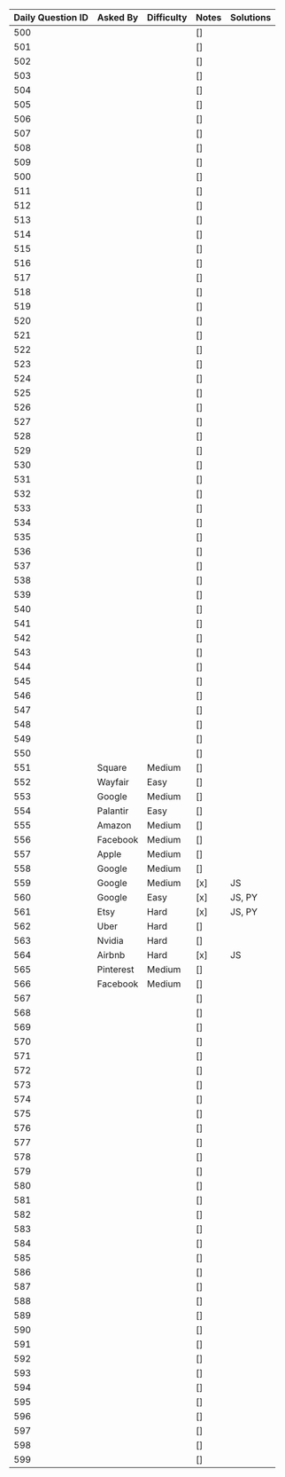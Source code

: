 Daily Question ID | Asked By | Difficulty | Notes | Solutions 
----------------- | -------- | ---------- | ----- | ---------
500 | |  | [] |
501 | |  | [] |
502 | |  | [] |
503 | |  | [] |
504 | |  | [] |
505 | |  | [] |
506 | |  | [] |
507 | |  | [] |
508 | |  | [] |
509 | |  | [] |
500 | |  | [] |
511 | |  | [] |
512 | |  | [] |
513 | |  | [] |
514 | |  | [] |
515 | |  | [] |
516 | |  | [] |
517 | |  | [] |
518 | |  | [] |
519 | |  | [] |
520 | |  | [] |
521 | |  | [] |
522 | |  | [] |
523 | |  | [] |
524 | |  | [] |
525 | |  | [] |
526 | |  | [] |
527 | |  | [] |
528 | |  | [] |
529 | |  | [] |
530 | |  | [] |
531 | |  | [] |
532 | |  | [] |
533 | |  | [] |
534 | |  | [] |
535 | |  | [] |
536 | |  | [] |
537 | |  | [] |
538 | |  | [] |
539 | |  | [] |
540 | |  | [] |
541 | |  | [] |
542 | |  | [] |
543 | |  | [] |
544 | |  | [] |
545 | |  | [] |
546 | |  | [] |
547 | |  | [] |
548 | |  | [] |
549 | |  | [] |
550 | |  | [] |
551 | Square | Medium | [] |
552 | Wayfair | Easy | [] |
553 | Google | Medium | [] |
554 | Palantir | Easy | [] |
555 | Amazon | Medium | [] |
556 | Facebook | Medium | [] |
557 | Apple | Medium | [] |
558 | Google | Medium | [] |
559 | Google | Medium | [x] | JS
560 | Google | Easy | [x] | JS, PY
561 | Etsy | Hard | [x] | JS, PY
562 | Uber | Hard | [] |
563 | Nvidia | Hard | [] |
564 | Airbnb | Hard | [x] | JS
565 | Pinterest | Medium | [] |
566 | Facebook | Medium | [] |
567 | |  | [] |
568 | |  | [] |
569 | |  | [] |
570 | |  | [] |
571 | |  | [] |
572 | |  | [] |
573 | |  | [] |
574 | |  | [] |
575 | |  | [] |
576 | |  | [] |
577 | |  | [] |
578 | |  | [] |
579 | |  | [] |
580 | |  | [] |
581 | |  | [] |
582 | |  | [] |
583 | |  | [] |
584 | |  | [] |
585 | |  | [] |
586 | |  | [] |
587 | |  | [] |
588 | |  | [] |
589 | |  | [] |
590 | |  | [] |
591 | |  | [] |
592 | |  | [] |
593 | |  | [] |
594 | |  | [] |
595 | |  | [] |
596 | |  | [] |
597 | |  | [] |
598 | |  | [] |
599 | |  | [] |